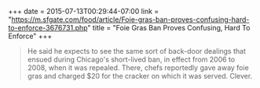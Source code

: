 +++
date = 2015-07-13T00:29:44-07:00
link = "https://m.sfgate.com/food/article/Foie-gras-ban-proves-confusing-hard-to-enforce-3676731.php"
title = "Foie Gras Ban Proves Confusing, Hard To Enforce"
+++

>He said he expects to see the same sort of back-door dealings that ensued during Chicago's short-lived ban, in effect from 2006 to 2008, when it was repealed. There, chefs reportedly gave away foie gras and charged $20 for the cracker on which it was served. Clever.
